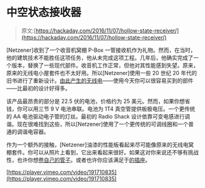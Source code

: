 # 中空状态接收器

> 原文:[https://hackaday.com/2016/11/07/hollow-state-receiver/](https://hackaday.com/2016/11/07/hollow-state-receiver/)

[Netzener]收到了一个收音机窝棚 P-Box 一管接收机作为礼物。然而，在当时，他的建筑技术不能胜任这项任务，他从未完成这项工程。几年后，他确实完成了一个版本，替换了一些现代部件。收音机工作正常，但他对其性能感到失望。原来，原来的无线电小屋套件也不太好用。所以[Netzener]使用一些 20 世纪 20 年代的旧书进行了重新设计。[由此产生的无线电](http://www.netzener.net/index.php/project-articles/10-one-tube-am-radio)——使用今天你可以很容易买到的部件——比最初的设计好得多。

该产品最昂贵的部分是 22.5 伏的电池，价格约为 25 美元。然而，如果你想省钱，你可以用三节 9 V 电池串联。电池为 1T4 真空管提供板极电压。一个更传统的 AA 电池驱动电子管的灯丝。最初的 Radio Shack 设计依靠可变电感进行调谐。现在很难找到这些，所以[Netzener]使用了一个更传统的可调线圈和一个普通的调谐电容器。

作为一个额外的接触，[Netzener]油漆的性能板看起来尽可能像原来的无线电窝棚套件。你可以从照片上看到，它出来看起来很好。如果这对你来说还不够有挑战性，也许你想[卷自己的管子](https://hackaday.com/2016/05/04/home-brew-vacuum-tubes-are-easier-than-you-think/)。或者也许你应该满足于[的插座](https://hackaday.com/2013/01/15/3d-printing-vacuum-tube-sockets/)。

[https://player.vimeo.com/video/191710835](https://player.vimeo.com/video/191710835)